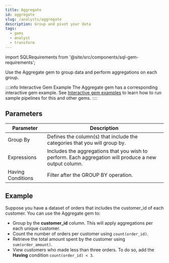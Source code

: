 ```yaml
---
title: Aggregate
id: aggregate
slug: /analysts/aggregate
description: Group and pivot your data
tags:
  - gems
  - analyst
  - transform
---
```


import SQLRequirements from '@site/src/components/sql-gem-requirements';

<SQLRequirements
  execution_engine="SQL Warehouse"
  sql_package_name=""
  sql_package_version=""
/>

Use the Aggregate gem to group data and perform aggregations on each group.

::::info Interactive Gem Example
The Aggregate gem has a corresponding interactive gem example. See [Interactive gem examples](/analysts/gems#interactive-gem-examples) to learn how to run sample pipelines for this and other gems.
::::

## Parameters

| Parameter         | Description                                                                                            |
| ----------------- | ------------------------------------------------------------------------------------------------------ |
| Group By          | Defines the column(s) that include the categories that you will group by.                              |
| Expressions       | Includes the aggregations that you wish to perform. Each aggregation will produce a new output column. |
| Having Conditions | Filter after the GROUP BY operation.                                                                   |

## Example

Suppose you have a dataset of orders that includes the customer_id of each customer. You can use the Aggregate gem to:

- Group by the **customer_id** column. This will apply aggregations per each unique customer.
- Count the number of orders per customer using `count(order_id)`.
- Retrieve the total amount spent by the customer using `sum(order_amount)`.
- View customers who made less than three orders. To do so, add the **Having** condition `count(order_id) < 3`.
